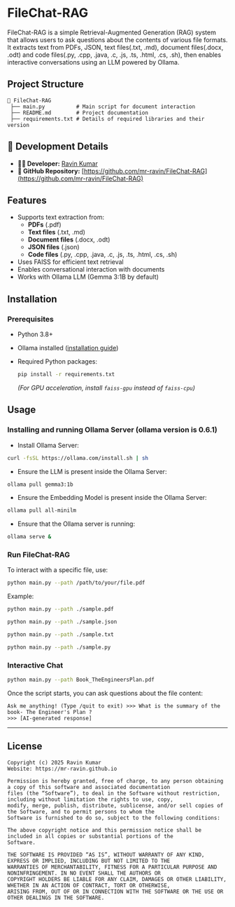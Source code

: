# FileChat-RAG

FileChat-RAG is a simple Retrieval-Augmented Generation (RAG) system that allows users to ask questions about the contents of various file formats. It extracts text from PDFs, JSON, text files(.txt, .md), document files(.docx, .odt) and code files(.py, .cpp, .java, .c, .js, .ts, .html, .cs, .sh), then enables interactive conversations using an LLM powered by Ollama.

## Project Structure
```
📂 FileChat-RAG
 ├── main.py          # Main script for document interaction
 ├── README.md        # Project documentation
 ├── requirements.txt # Details of required libraries and their version
```

## 🔧 Development Details
- **👨‍💻 Developer:** [Ravin Kumar](https://mr-ravin.github.io)
- **📂 GitHub Repository:** [https://github.com/mr-ravin/FileChat-RAG](https://github.com/mr-ravin/FileChat-RAG)

## Features
- Supports text extraction from:
  - **PDFs** (.pdf)
  - **Text files** (.txt, .md)
  - **Document files** (.docx, .odt)
  - **JSON files** (.json)
  - **Code files** (.py, .cpp, .java, .c, .js, .ts, .html, .cs, .sh)
- Uses FAISS for efficient text retrieval
- Enables conversational interaction with documents
- Works with Ollama LLM (Gemma 3:1B by default)

## Installation
### Prerequisites
- Python 3.8+
- Ollama installed ([installation guide](https://ollama.com/))
- Required Python packages:
  
  ```sh
  pip install -r requirements.txt
  ```
  
  *(For GPU acceleration, install `faiss-gpu` instead of `faiss-cpu`)*

## Usage
### Installing and running Ollama Server (ollama version is 0.6.1)
- Install Ollama Server:
```sh
curl -fsSL https://ollama.com/install.sh | sh
```
- Ensure the LLM is present inside the Ollama Server:
```sh
ollama pull gemma3:1b
```
- Ensure the Embedding Model is present inside the Ollama Server:
```sh
ollama pull all-minilm
```
- Ensure that the Ollama server is running:

```sh
ollama serve &
```

### Run FileChat-RAG
To interact with a specific file, use:

```sh
python main.py --path /path/to/your/file.pdf
```

Example:

```sh
python main.py --path ./sample.pdf
```
```sh
python main.py --path ./sample.json
```
```sh
python main.py --path ./sample.txt
```
```sh
python main.py --path ./sample.py
```

### Interactive Chat
```sh
python main.py --path Book_TheEngineersPlan.pdf
```
Once the script starts, you can ask questions about the file content:

```
Ask me anything! (Type /quit to exit) >>> What is the summary of the book- The Engineer's Plan ?
>>> [AI-generated response]
```
----

## License
```
Copyright (c) 2025 Ravin Kumar
Website: https://mr-ravin.github.io

Permission is hereby granted, free of charge, to any person obtaining a copy of this software and associated documentation 
files (the “Software”), to deal in the Software without restriction, including without limitation the rights to use, copy, 
modify, merge, publish, distribute, sublicense, and/or sell copies of the Software, and to permit persons to whom the 
Software is furnished to do so, subject to the following conditions:

The above copyright notice and this permission notice shall be included in all copies or substantial portions of the 
Software.

THE SOFTWARE IS PROVIDED “AS IS”, WITHOUT WARRANTY OF ANY KIND, EXPRESS OR IMPLIED, INCLUDING BUT NOT LIMITED TO THE 
WARRANTIES OF MERCHANTABILITY, FITNESS FOR A PARTICULAR PURPOSE AND NONINFRINGEMENT. IN NO EVENT SHALL THE AUTHORS OR 
COPYRIGHT HOLDERS BE LIABLE FOR ANY CLAIM, DAMAGES OR OTHER LIABILITY, WHETHER IN AN ACTION OF CONTRACT, TORT OR OTHERWISE, 
ARISING FROM, OUT OF OR IN CONNECTION WITH THE SOFTWARE OR THE USE OR OTHER DEALINGS IN THE SOFTWARE.
```
